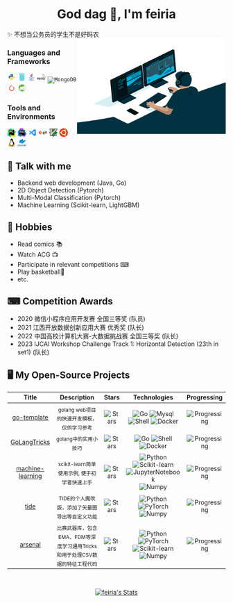 <h1 align="center">God dag 👋,  I'm feiria </h1>


✨ 不想当公务员的学生不是好码农
<br>
<img align="right" width="343" height="220" alt="GIF" src="assets/code.gif" title="do it best!">

<h3>Languages and Frameworks</h3>

<code><img height="20" src="https://raw.githubusercontent.com/github/explore/80688e429a7d4ef2fca1e82350fe8e3517d3494d/topics/python/python.png" alt="Python" title="Python"></code>
<code><img height="20" src="assets/golang.png" alt="GoLang" title="GoLang"></code>
<code><img height="20" src="assets/java-logo.png" alt="Java" title="Java"></code>
<code><img height="20" src="assets/mysql.png" alt="Mysql" title="Mysql"></code>
<code><img height="20" src="https://user-images.githubusercontent.com/29084184/218291328-d57affa6-dba3-4ba1-90ff-25cb273fcd84.png" alt="MongoDB" title="MongoDB"></code>
<code><img height="20" src="assets/pytorch-logo.png" alt="PyTorch" title="PyTorch"></code>
<code><img height="20" src="assets/spring-logo.png" alt="Spring" title="Spring"></code>


<h3>Tools and Environments</h3>

<code><img height="20" src="assets/pycharm.svg" alt="PyCharm" title="PyCharm"></code>
<code><img height="20" src="assets/goland.svg" alt="Goland" title="Goland"></code>
<code><img height="20" src="assets/vscode.png" alt="vscode" title="Goland"></code>
<code><img height="20" src="https://raw.githubusercontent.com/github/explore/80688e429a7d4ef2fca1e82350fe8e3517d3494d/topics/git/git.png" alt="Git" title="Git"></code>
<code><img height="20" src="https://raw.githubusercontent.com/github/explore/80688e429a7d4ef2fca1e82350fe8e3517d3494d/topics/vim/vim.png" alt="Vim" title="Vim"></code>
<code><img height="20" src="https://raw.githubusercontent.com/github/explore/80688e429a7d4ef2fca1e82350fe8e3517d3494d/topics/ubuntu/ubuntu.png" alt="Ubuntu" title="Ubuntu"></code>
<code><img height="20" src="https://raw.githubusercontent.com/github/explore/80688e429a7d4ef2fca1e82350fe8e3517d3494d/topics/linux/linux.png" alt="Linux" title="Linux"></code>
<code><img height="20" src="https://raw.githubusercontent.com/github/explore/80688e429a7d4ef2fca1e82350fe8e3517d3494d/topics/docker/docker.png" alt="Docker" title="Docker"></code>

## 💬 Talk with me
- Backend web development (Java, Go)
- 2D Object Detection (Pytorch)
- Multi-Modal Classification (Pytorch)
- Machine Learning (Scikit-learn, LightGBM)


## 📅 Hobbies
- Read comics 📚
- Watch ACG 📺
- Participate in relevant competitions ⌨
- Play basketball🏀
- etc.


## ⌨ Competition Awards
- 2020 微信小程序应用开发赛 全国三等奖 (队员)
- 2021 江西开放数据创新应用大赛 优秀奖 (队长)
- 2022 中国高校计算机大赛-大数据挑战赛 全国三等奖 (队长)
- 2023 IJCAI Workshop Challenge Track 1: Horizontal Detection (23th in set1) (队长)

[PyTorch]:https://img.shields.io/badge/PyTorch-black?style=flat-square&logo=pytorch
[Pandas]:https://img.shields.io/badge/Pandas-black?style=flat-square&logo=pandas
[Scikit-learn]:https://img.shields.io/badge/Scikit-learn-black?style=flat-square&logo=scikit-learn
[SciPy]:https://img.shields.io/badge/SciPy-black?style=flat-square&logo=scipy
[NumPy]:https://img.shields.io/badge/NumPy-black?style=flat-square&logo=numpy
[Python]:https://img.shields.io/badge/Python-black?style=flat-square&logo=python
[Go]:https://img.shields.io/badge/Go-black?style=flat-square&logo=go
[Shell]:https://img.shields.io/badge/Shell-black?style=flat-square&logo=shell
[Mysql]:https://img.shields.io/badge/Mysql-black?style=flat-square&logo=Mysql
[Markdown]:https://img.shields.io/badge/Markdown-black?style=flat-square&logo=markdown
[JupyterNotebook]:https://img.shields.io/badge/Jupyter-black?style=flat-square&logo=jupyter
[Docker]:https://img.shields.io/badge/Docker-black?style=flat-square&logo=docker

## 🖥️ My Open-Source Projects
|                             Title                              |                       Description                        |                                                          Stars                                                          |                                          Technologies                                           |                                          Progressing                                          |
|:--------------------------------------------------------------:|:--------------------------------------------------------:|:-----------------------------------------------------------------------------------------------------------------------:|:-----------------------------------------------------------------------------------------------:|:---------------------------------------------------------------------------------------------:|
|      [go-template](https://github.com/feiria/go-tempalte)      |         <sub> golang web项目的快速开发模板，仅供学习参考 </sub>          |   <img alt="Stars" src="https://img.shields.io/github/stars/feiria/go-template?style=flat-square&labelColor=black"/>    |                  ![Go][Go] ![Mysql][Mysql] ![Shell][Shell]  ![Docker][Docker]                   | <img alt="Progressing" src="https://img.shields.io/badge/progress-10%25-green&logo=github"/>  |
|     [GoLangTricks](https://github.com/feiria/GoLangTricks)     |                 <sub>golang中的实用小技巧</sub>                 |   <img alt="Stars" src="https://img.shields.io/github/stars/feiria/GoLangTricks?style=flat-square&labelColor=black"/>   |                          ![Go][Go] ![Shell][Shell]  ![Docker][Docker]                           | <img alt="Progressing" src="https://img.shields.io/badge/progress-20%25-green&logo=github"/>  |
| [machine-learning](https://github.com/feiria/machine-learning) |         <sub>scikit-learn简单使用示例, 便于初学者快速上手</sub>         | <img alt="Stars" src="https://img.shields.io/github/stars/feiria/machine_learning?style=flat-square&labelColor=black"/> | ![Python][Python] ![Scikit-learn][PyTorch]  ![JupyterNotebook][JupyterNotebook] ![Numpy][Numpy] | <img alt="Progressing" src="https://img.shields.io/badge/progress-100%25-green&logo=github"/> |
|             [tide](https://github.com/feiria/tide)             |           <sub>TIDE的个人魔改版，添加了矢量图导出等自定义功能</sub>           |       <img alt="Stars" src="https://img.shields.io/github/stars/feiria/tide?style=flat-square&labelColor=black"/>       |                     ![Python][Python] ![PyTorch][PyTorch]  ![Numpy][Numpy]                      | <img alt="Progressing" src="https://img.shields.io/badge/progress-100%25-green&logo=github"/> |
|          [arsenal](https://github.com/feiria/arsenal)          | <sub>比赛武器库，包含EMA、FDM等深度学习通用Tricks和用于处理CSV数据的特征工程代码</sub> |     <img alt="Stars" src="https://img.shields.io/github/stars/feiria/arsenal?style=flat-square&labelColor=black"/>      |         ![Python][Python] ![PyTorch][PyTorch] ![Scikit-learn][PyTorch] ![Numpy][Numpy]          |  <img alt="Progressing" src="https://img.shields.io/badge/progress-0%25-green&logo=github"/>  |


<br>

<p align="center">
  <a href="https://github.com/feiria" class="rich-diff-level-one">
    <img src="https://github-readme-stats.vercel.app/api?username=feiria" alt="feiria's Stats" >
  </a>
</p>